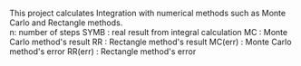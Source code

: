 This project calculates Integration with numerical methods such as Monte Carlo and Rectangle methods. \
n: number of steps
SYMB : real result from integral calculation
MC : Monte Carlo method's result
RR : Rectangle method's result
MC(err) : Monte Carlo method's error
RR(err) : Rectangle method's error
